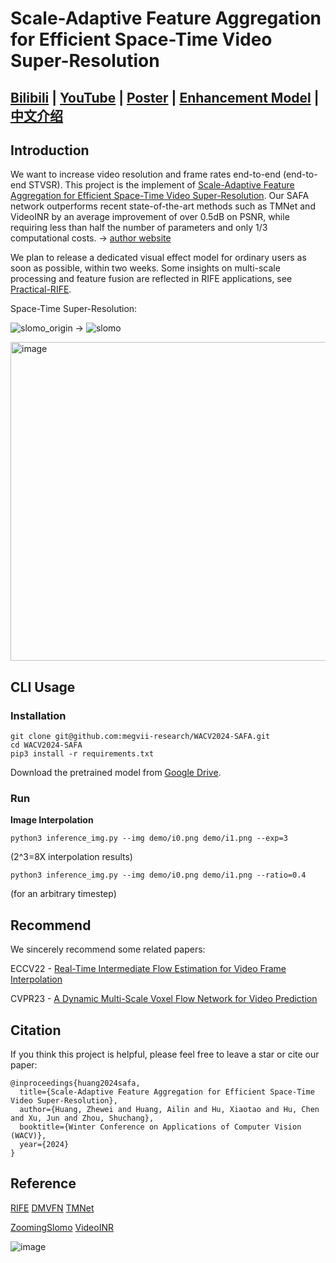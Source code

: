 # Scale-Adaptive Feature Aggregation for Efficient Space-Time Video Super-Resolution
## [Bilibili](https://www.bilibili.com/video/BV1X84y1R7Yw/) | [YouTube](https://youtu.be/rJyCT4C0FL4) | [Poster](https://drive.google.com/file/d/1kiBWp-qP2lCRIRxbmfOAVtnjleRF0ICq/view?usp=share_link) | [Enhancement Model](https://github.com/hzwer/Practical-RIFE/blob/main/README.md#video-enhancement) | [中文介绍](https://zhuanlan.zhihu.com/p/668775986)
## Introduction
We want to increase video resolution and frame rates end-to-end (end-to-end STVSR). This project is the implement of [Scale-Adaptive Feature Aggregation for Efficient Space-Time Video Super-Resolution](http://arxiv.org/abs/2310.17294). Our SAFA network outperforms recent state-of-the-art methods such as TMNet and VideoINR by an average improvement of over 0.5dB on PSNR, while requiring less than half the number of parameters and only 1/3 computational costs. -> [author website](https://github.com/hzwer)

We plan to release a dedicated visual effect model for ordinary users as soon as possible, within two weeks. Some insights on multi-scale processing and feature fusion are reflected in RIFE applications, see [Practical-RIFE](https://github.com/hzwer/Practical-RIFE). 

Space-Time Super-Resolution: 

![slomo_origin](https://github.com/megvii-research/WACV2024-SAFA/assets/10103856/aa9710a8-4b23-4c14-adaa-d864431faebd) -> ![slomo](https://github.com/megvii-research/WACV2024-SAFA/assets/10103856/58728e32-ca3b-4cc2-8b8f-b68a7ff9e2ee)

<img width="510" alt="image" src="https://github.com/megvii-research/WACV2024-SAFA/assets/10103856/a243c9e2-243e-4ce6-a5c0-3739d98eb22c">

## CLI Usage

### Installation

```
git clone git@github.com:megvii-research/WACV2024-SAFA.git
cd WACV2024-SAFA
pip3 install -r requirements.txt
```

Download the pretrained model from [Google Drive](https://drive.google.com/file/d/1PCYRfKwMkymP0V5dmcmGwrKu0lU7xSZ0/view?usp=share_link).

### Run

**Image Interpolation**
```
python3 inference_img.py --img demo/i0.png demo/i1.png --exp=3
```
(2^3=8X interpolation results)

```
python3 inference_img.py --img demo/i0.png demo/i1.png --ratio=0.4
```
(for an arbitrary timestep)

## Recommend
We sincerely recommend some related papers:

ECCV22 - [Real-Time Intermediate Flow Estimation for Video Frame Interpolation](https://github.com/megvii-research/ECCV2022-RIFE)

CVPR23 - [A Dynamic Multi-Scale Voxel Flow Network for Video Prediction](https://huxiaotaostasy.github.io/DMVFN/)

## Citation
If you think this project is helpful, please feel free to leave a star or cite our paper:

```
@inproceedings{huang2024safa,
  title={Scale-Adaptive Feature Aggregation for Efficient Space-Time Video Super-Resolution},
  author={Huang, Zhewei and Huang, Ailin and Hu, Xiaotao and Hu, Chen and Xu, Jun and Zhou, Shuchang},
  booktitle={Winter Conference on Applications of Computer Vision (WACV)},
  year={2024}
}
```
## Reference

[RIFE](https://github.com/megvii-research/ECCV2022-RIFE)   [DMVFN](https://huxiaotaostasy.github.io/DMVFN/)   [TMNet](https://github.com/CS-GangXu/TMNet)

[ZoomingSlomo](https://github.com/Mukosame/Zooming-Slow-Mo-CVPR-2020)    [VideoINR](https://github.com/Picsart-AI-Research/VideoINR-Continuous-Space-Time-Super-Resolution)   

![image](https://github.com/megvii-research/WACV2024-SAFA/assets/10103856/d8b92072-bcf7-4d9d-bb27-26c07d85a154)

